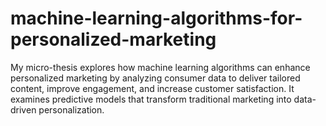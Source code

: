 # machine-learning-algorithms-for-personalized-marketing
My micro-thesis explores how machine learning algorithms can enhance personalized marketing by analyzing consumer data to deliver tailored content, improve engagement, and increase customer satisfaction. It examines predictive models that transform traditional marketing into data-driven personalization.
